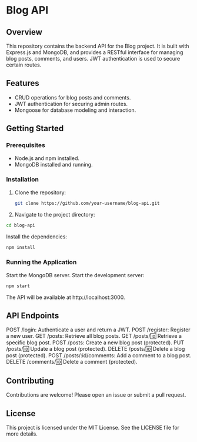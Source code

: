 # Blog API

## Overview
This repository contains the backend API for the Blog project. It is built with Express.js and MongoDB, and provides a RESTful interface for managing blog posts, comments, and users. JWT authentication is used to secure certain routes.

## Features
- CRUD operations for blog posts and comments.
- JWT authentication for securing admin routes.
- Mongoose for database modeling and interaction.

## Getting Started
### Prerequisites
- Node.js and npm installed.
- MongoDB installed and running.

### Installation
1. Clone the repository:
   ```bash
   git clone https://github.com/your-username/blog-api.git
   ```
2. Navigate to the project directory:
```bash
cd blog-api
```
Install the dependencies:
```bash
npm install
```
### Running the Application
Start the MongoDB server.
Start the development server:
```bash
npm start
```
The API will be available at http://localhost:3000.
## API Endpoints
POST /login: Authenticate a user and return a JWT.
POST /register: Register a new user.
GET /posts: Retrieve all blog posts.
GET /posts/:id: Retrieve a specific blog post.
POST /posts: Create a new blog post (protected).
PUT /posts/:id: Update a blog post (protected).
DELETE /posts/:id: Delete a blog post (protected).
POST /posts/:id/comments: Add a comment to a blog post.
DELETE /comments/:id: Delete a comment (protected).
## Contributing
Contributions are welcome! Please open an issue or submit a pull request.

## License
This project is licensed under the MIT License. See the LICENSE file for more details.
